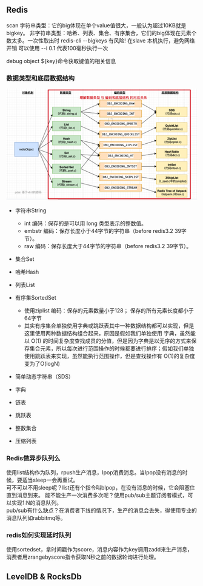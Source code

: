 
## Redis

scan 
字符串类型：它的big体现在单个value值很大，一般认为超过10KB就是bigkey。
非字符串类型：哈希、列表、集合、有序集合，它们的big体现在元素个数太多。一次性取出时
redis-cli --bigkeys  有风险! 在slave 本机执行，避免网络开销
可以使用 --i 0.1 代表100毫秒执行一次

debug object ${key}命令获取键值的相关信息

### 数据类型和底层数据结构
![](img/db_redis_1.png)
+ 字符串String 
    + int 编码：保存的是可以用 long 类型表示的整数值。
    + embstr 编码：保存长度小于44字节的字符串（before redis3.2 39字节）。
    + raw 编码：保存长度大于44字节的字符串（before redis3.2 39字节）。 
+ 集合Set  
+ 哈希Hash  
+ 列表List  
+ 有序集SortedSet    
    + 使用ziplist 编码：保存的元素数量小于128； 保存的所有元素长度都小于64字节    
    + 其实有序集合单独使用字典或跳跃表其中一种数据结构都可以实现，但是这里使用两种数据结构组合起来，原因是假如我们单独使用 字典，虽然能 以 O(1) 的时间复杂度查找成员的分值，但是因为字典是以无序的方式来保存集合元素，所以每次进行范围操作的时候都要进行排序；假如我们单独使用跳跃表来实现，虽然能执行范围操作，但是查找操作有 O(1)的复杂度变为了O(logN)
 
+ 简单动态字符串（SDS）  
+ 字典   
+ 链表  
+ 跳跃表  
+ 整数集合  
+ 压缩列表  

### Redis做异步队列么
使用list结构作为队列，rpush生产消息，lpop消费消息。当lpop没有消息的时候，要适当sleep一会再重试。  
可不可以不用sleep呢？list还有个指令叫blpop，在没有消息的时候，它会阻塞住直到消息到来。 
能不能生产一次消费多次呢？使用pub/sub主题订阅者模式，可以实现1:N的消息队列。    
pub/sub有什么缺点？在消费者下线的情况下，生产的消息会丢失，得使用专业的消息队列如rabbitmq等。

### redis如何实现延时队列
使用sortedset，拿时间戳作为score，消息内容作为key调用zadd来生产消息，消费者用zrangebyscore指令获取N秒之前的数据轮询进行处理。



## LevelDB & RocksDb 
